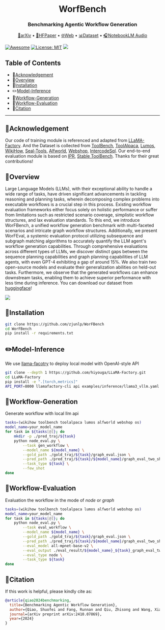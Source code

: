<h1 align="center"> WorfBench </h1>
<h3 align="center"> Benchmarking Agentic Workflow Generation </h3>

<p align="center">
  <a href="https://arxiv.org/abs/2410.07869" target="_blank">📄arXiv</a> •
  <a href="https://huggingface.co/papers/2410.07869" target="_blank">🤗HFPaper</a> •
  <a href="https://zjunlp.github.io/project/WorFBench/" target="_blank">🌐Web</a> •
  <a href="https://huggingface.co/collections/zjunlp/worfbench-66fc28b8ac1c8e2672192ea1" target="_blank">📊Dataset</a> •
  <a href="https://notebooklm.google.com/notebook/a4c13fd7-29da-462c-a47e-69a26c0d326e/audio" target="_blank">🎧NotebookLM Audio</a>
</p>

[![Awesome](https://awesome.re/badge.svg)](https://github.com/zjunlp/WorFBench) 
[![License: MIT](https://img.shields.io/badge/License-MIT-green.svg)](https://opensource.org/licenses/MIT)
![](https://img.shields.io/github/last-commit/zjunlp/WorFBench?color=green) 

## Table of Contents

- 🌻[Acknowledgement](#acknowledgement)
- 🌟[Overview](#overview)
- 🔧[Installation](#installation)
- ✏️[Model-Inference](#model-inference)
- 📝[Workflow-Generation](#workflow-generation)
- 🤔[Workflow-Evaluation](#workflow-evaluation)
- 🚩[Citation](#citation)
<!-- - 🎉[Contributors](#🎉contributors) -->

---

## 🌻Acknowledgement

Our code of training module is referenced and adapted from [LLaMA-Factory](https://github.com/hiyouga/LLaMA-Factory). And the Dataset is collected from [ToolBench](https://github.com/openbmb/toolbench?tab=readme-ov-file), [ToolAlpaca](https://github.com/tangqiaoyu/ToolAlpaca), [Lumos](https://github.com/allenai/lumos?tab=readme-ov-file), [WikiHow](https://github.com/mahnazkoupaee/WikiHow-Dataset), [Seal-Tools](https://github.com/fairyshine/seal-tools), [Alfworld](https://github.com/alfworld/alfworld), [Webshop](https://github.com/princeton-nlp/WebShop), [IntercodeSql](https://github.com/princeton-nlp/intercode). Our end-to-end evaluation module is based on [IPR](https://github.com/WeiminXiong/IPR), [Stable ToolBench](https://github.com/THUNLP-MT/StableToolBench). Thanks for their great contributions!



## 🌟Overview

Large Language Models (LLMs), with their exceptional ability to handle a wide range of tasks, have driven significant advancements in tackling reasoning and planning tasks, wherein decomposing complex problems into executable workflows is a crucial step in this process. Existing workflow evaluation frameworks either focus solely on holistic performance or suffer from limitations such as restricted scenario coverage, simplistic workflow structures, and lax evaluation standards. To this end, we introduce WorFBench, a unified workflow generation benchmark with multi-faceted scenarios and intricate graph workflow structures. Additionally, we present WorFEval, a systemic evaluation protocol utilizing subsequence and subgraph matching algorithms to accurately quantify the LLM agent's workflow generation capabilities. Through comprehensive evaluations across different types of LLMs, we discover distinct gaps between the sequence planning capabilities and graph planning capabilities of LLM agents, with even GPT-4 exhibiting a gap of around 15%. We also train two open-source models and evaluate their generalization abilities on held-out tasks. Furthermore, we observe that the generated workflows can enhance downstream tasks, enabling them to achieve superior performance with less time during inference. You can download our dataset from [huggingface](https://huggingface.co/collections/zjunlp/worfbench-66fc28b8ac1c8e2672192ea1)!

![](./assets/main_results.jpg)


## 🔧Installation

```bash
git clone https://github.com/zjunlp/WorFBench
cd WorFBench
pip install -r requirements.txt
```



## ✏️Model-Inference

We use [llama-facotry](https://github.com/hiyouga/LLaMA-Factory) to deploy local model with OpenAI-style API
```bash
git clone --depth 1 https://github.com/hiyouga/LLaMA-Factory.git
cd LLaMA-Factory
pip install -e ".[torch,metrics]"
API_PORT=8000 llamafactory-cli api examples/inference/llama3_vllm.yaml
```




## 📝Workflow-Generation
Generate workflow with local llm api
```bash
tasks=(wikihow toolbench toolalpaca lumos alfworld webshop os)
model_name=your_model_name
for task in ${tasks[@]}; do
    mkdir -p ./pred_traj/${task}
    python node_eval.py \
        --task gen_workflow \
        --model_name ${model_name} \
        --gold_path ./gold_traj/${task}/graph_eval.json \
        --pred_path ./pred_traj/${task}/${model_name}/graph_eval_two_shot.json\
        --task_type ${task} \
        --few_shot
done
```



## 🤔Workflow-Evaluation

Evaluation the workflow in the mode of *node* or *graph*
```bash
tasks=(wikihow toolbench toolalpaca lumos alfworld webshop os)
model_name=your_model_name
for task in ${tasks[@]}; do
    python node_eval.py \
        --task eval_workflow \
        --model_name ${model_name} \
        --gold_path ./gold_traj/${task}/graph_eval.json \
        --pred_path ./pred_traj/${task}/${model_name}/graph_eval_two_shot.json\
        --eval_model all-mpnet-base-v2 \
        --eval_output ./eval_result/${model_name}_${task}_graph_eval_two_shot.json \
        --eval_type node \
        --task_type ${task}
done
```



## 🚩Citation

If this work is helpful, please kindly cite as:

```bibtex
@article{qiao2024benchmarking,
  title={Benchmarking Agentic Workflow Generation},
  author={Qiao, Shuofei and Fang, Runnan and Qiu, Zhisong and Wang, Xiaobin and Zhang, Ningyu and Jiang, Yong and Xie, Pengjun and Huang, Fei and Chen, Huajun},
  journal={arXiv preprint arXiv:2410.07869},
  year={2024}
}
```



<!-- ## 🎉Contributors

<a href="https://github.com/zjunlp/WorFBench/graphs/contributors">
  <img src="https://contrib.rocks/image?repo=zjunlp/WorFBench" /></a>

We will offer long-term maintenance to fix bugs and solve issues. So if you have any problems, please put issues to us. -->
